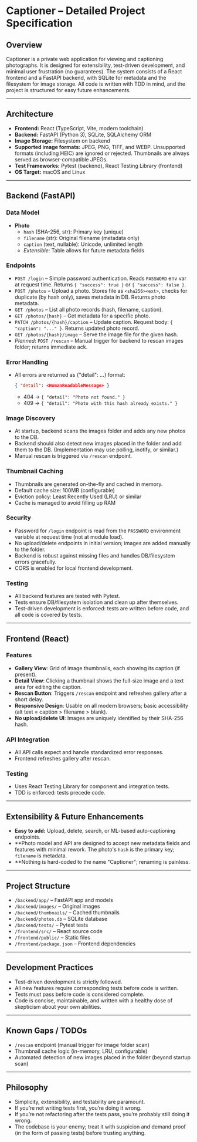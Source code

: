# Captioner – Detailed Project Specification

## Overview
Captioner is a private web application for viewing and captioning photographs. It is designed for extensibility, test-driven development, and minimal user frustration (no guarantees). The system consists of a React frontend and a FastAPI backend, with SQLite for metadata and the filesystem for image storage. All code is written with TDD in mind, and the project is structured for easy future enhancements.

---

## Architecture
- **Frontend:** React (TypeScript, Vite, modern toolchain)
- **Backend:** FastAPI (Python 3), SQLite, SQLAlchemy ORM
- **Image Storage:** Filesystem on backend
- **Supported image formats:** JPEG, PNG, TIFF, and WEBP. Unsupported formats (including HEIC) are ignored or rejected. Thumbnails are always served as browser-compatible JPEGs.
- **Test Frameworks:** Pytest (backend), React Testing Library (frontend)
- **OS Target:** macOS and Linux

---

## Backend (FastAPI)

### Data Model
- **Photo**
  - `hash` (SHA-256, str): Primary key (unique)
  - `filename` (str): Original filename (metadata only)
  - `caption` (text, nullable): Unicode, unlimited length
  - *Extensible*: Table allows for future metadata fields

### Endpoints
- `POST /login` – Simple password authentication. Reads `PASSWORD` env var at request time. Returns `{ "success": true }` or `{ "success": false }`.
- `POST /photos` – Upload a photo. Stores file as `<sha256><ext>`, checks for duplicate (by hash only), saves metadata in DB. Returns photo metadata.
- `GET /photos` – List all photo records (hash, filename, caption).
- `GET /photos/{hash}` – Get metadata for a specific photo.
- `PATCH /photos/{hash}/caption` – Update caption. Request body: `{ "caption": "..." }`. Returns updated photo record.
- `GET /photos/{hash}/image` – Serve the image file for the given hash.
- *Planned*: `POST /rescan` – Manual trigger for backend to rescan images folder; returns immediate ack.

### Error Handling
- All errors are returned as {"detail": ...} format:
  ```json
  { "detail": <HumanReadableMessage> }
  ```
  - 404 → `{ "detail": "Photo not found." }`
  - 409 → `{ "detail": "Photo with this hash already exists." }`

### Image Discovery
- At startup, backend scans the images folder and adds any new photos to the DB.
- Backend should also detect new images placed in the folder and add them to the DB. (Implementation may use polling, inotify, or similar.)
- Manual rescan is triggered via `/rescan` endpoint.

### Thumbnail Caching
- Thumbnails are generated on-the-fly and cached in memory.
- Default cache size: 100MB (configurable)
- Eviction policy: Least Recently Used (LRU) or similar
- Cache is managed to avoid filling up RAM

### Security
- Password for `/login` endpoint is read from the `PASSWORD` environment variable at request time (not at module load).
- No upload/delete endpoints in initial version; images are added manually to the folder.
- Backend is robust against missing files and handles DB/filesystem errors gracefully.
- CORS is enabled for local frontend development.

### Testing
- All backend features are tested with Pytest.
- Tests ensure DB/filesystem isolation and clean up after themselves.
- Test-driven development is enforced: tests are written before code, and all code is covered by tests.

---

## Frontend (React)

### Features
- **Gallery View**: Grid of image thumbnails, each showing its caption (if present).
- **Detail View**: Clicking a thumbnail shows the full-size image and a text area for editing the caption.
- **Rescan Button**: Triggers `/rescan` endpoint and refreshes gallery after a short delay.
- **Responsive Design**: Usable on all modern browsers; basic accessibility (alt text = caption > filename > blank).
- **No upload/delete UI**: Images are uniquely identified by their SHA-256 hash.

### API Integration
- All API calls expect and handle standardized error responses.
- Frontend refreshes gallery after rescan.

### Testing
- Uses React Testing Library for component and integration tests.
- TDD is enforced: tests precede code.

---

## Extensibility & Future Enhancements
- **Easy to add:** Upload, delete, search, or ML-based auto-captioning endpoints.
- **Photo model and API are designed to accept new metadata fields and features with minimal rework. The photo's `hash` is the primary key; `filename` is metadata.
- **Nothing is hard-coded to the name "Captioner"; renaming is painless.

---

## Project Structure
- `/backend/app/` – FastAPI app and models
- `/backend/images/` – Original images
- `/backend/thumbnails/` – Cached thumbnails
- `/backend/photos.db` – SQLite database
- `/backend/tests/` – Pytest tests
- `/frontend/src/` – React source code
- `/frontend/public/` – Static files
- `/frontend/package.json` – Frontend dependencies

---

## Development Practices
- Test-driven development is strictly followed.
- All new features require corresponding tests before code is written.
- Tests must pass before code is considered complete.
- Code is concise, maintainable, and written with a healthy dose of skepticism about your own abilities.

---

## Known Gaps / TODOs
- `/rescan` endpoint (manual trigger for image folder scan)
- Thumbnail cache logic (in-memory, LRU, configurable)
- Automated detection of new images placed in the folder (beyond startup scan)

---

## Philosophy
- Simplicity, extensibility, and testability are paramount.
- If you’re not writing tests first, you’re doing it wrong.
- If you’re not refactoring after the tests pass, you’re probably still doing it wrong.
- The codebase is your enemy; treat it with suspicion and demand proof (in the form of passing tests) before trusting anything.
